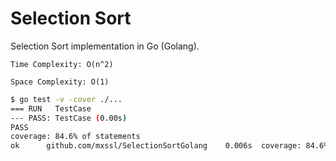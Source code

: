# Selection Sort

Selection Sort implementation in Go (Golang).

`Time Complexity: O(n^2)`

`Space Complexity: O(1)`

```Bash
$ go test -v -cover ./...
=== RUN   TestCase
--- PASS: TestCase (0.00s)
PASS
coverage: 84.6% of statements
ok      github.com/mxssl/SelectionSortGolang    0.006s  coverage: 84.6% of statements
```
